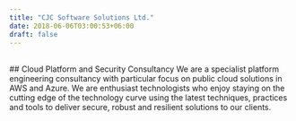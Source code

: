 ```yaml
---
title: "CJC Software Solutions Ltd."
date: 2018-06-06T03:00:53+06:00
draft: false
---
```



<br/>
## Cloud Platform and Security Consultancy
We are a specialist platform engineering consultancy with particular focus on public cloud solutions in AWS and Azure. We are enthusiast technologists who enjoy staying on the cutting edge of the technology curve using the latest techniques, practices and tools to deliver secure, robust and resilient solutions to our clients.